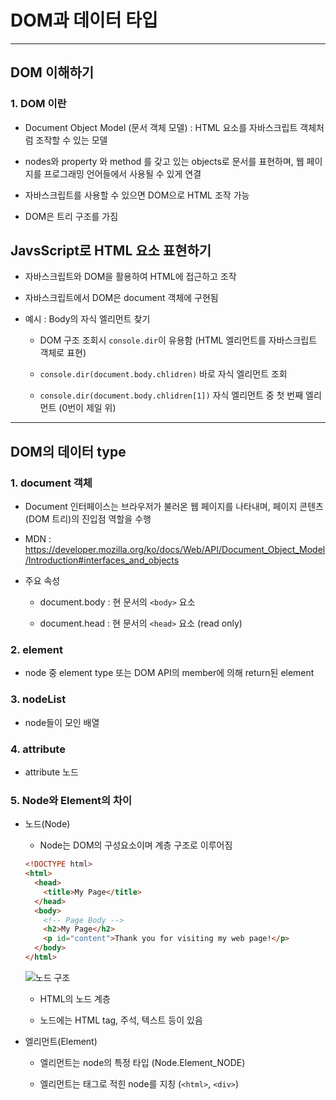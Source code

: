 # DOM과 데이터 타입

***

## DOM 이해하기

### 1. DOM 이란
- Document Object Model (문서 객체 모델) : HTML 요소를 자바스크립트 객체처럼 조작할 수 있는 모델

- nodes와 property 와 method 를 갖고 있는 objects로 문서를 표현하며, 웹 페이지를 프로그래밍 언어들에서 사용될 수 있게 연결

- 자바스크립트를 사용할 수 있으면 DOM으로 HTML 조작 가능

- DOM은 트리 구조를 가짐

## JavsScript로 HTML 요소 표현하기
- 자바스크립트와 DOM을 활용하여 HTML에 접근하고 조작

- 자바스크립트에서 DOM은 document 객체에 구현됨

- 예시 : Body의 자식 엘리먼트 찾기
  - DOM 구조 조회시 ```console.dir```이 유용함 (HTML 엘리먼트를 자바스크립트 객체로 표현)

  - ```console.dir(document.body.chlidren)``` 바로 자식 엘리먼트 조회

  - ```console.dir(document.body.chlidren[1])``` 자식 엘리먼트 중 첫 번째 엘리먼트 (0번이 제일 위)

***

## DOM의 데이터 type

### 1. document 객체
- Document 인터페이스는 브라우저가 불러온 웹 페이지를 나타내며, 페이지 콘텐츠(DOM 트리)의 진입점 역할을 수행

- MDN : https://developer.mozilla.org/ko/docs/Web/API/Document_Object_Model/Introduction#interfaces_and_objects

- 주요 속성
  - document.body : 현 문서의 ```<body>``` 요소

  - document.head : 현 문서의 ```<head>``` 요소 (read only)

### 2. element
- node 중 element type 또는 DOM API의 member에 의해 return된 element

### 3. nodeList
- node들이 모인 배열

### 4. attribute
- attribute 노드

### 5. Node와 Element의 차이
- 노드(Node)
  - Node는 DOM의 구성요소이며 계층 구조로 이루어짐
  
  ```html
  <!DOCTYPE html>
  <html>
    <head>
      <title>My Page</title>
    </head>
    <body>
      <!-- Page Body -->
      <h2>My Page</h2>
      <p id="content">Thank you for visiting my web page!</p>
    </body>
  </html>
  ```
  
  ![노드 구조](https://user-images.githubusercontent.com/80403988/120761633-5f307980-c550-11eb-9783-2ec423172105.png)
  
  - HTML의 노드 계층

  - 노드에는 HTML tag, 주석, 텍스트 등이 있음

- 엘리먼트(Element)
  - 엘리먼트는 node의 특정 타입 (Node.Element_NODE)

  - 엘리먼트는 태그로 적힌 node를 지칭 (```<html>```, ```<div>```)
